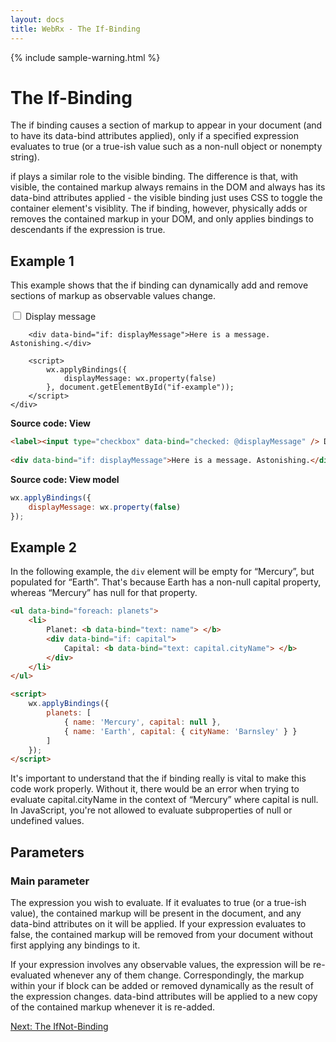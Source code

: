 ```yaml
---
layout: docs
title: WebRx - The If-Binding
---
```

{% include sample-warning.html %}
# The If-Binding

The if binding causes a section of markup to appear in your document (and to have its data-bind attributes applied), only if a specified expression evaluates to true (or a true-ish value such as a non-null object or nonempty string).

if plays a similar role to the visible binding. The difference is that, with visible, the contained markup always remains in the DOM and always has its data-bind attributes applied - the visible binding just uses CSS to toggle the container element's visiblity. The if binding, however, physically adds or removes the contained markup in your DOM, and only applies bindings to descendants if the expression is true.

## Example 1

This example shows that the if binding can dynamically add and remove sections of markup as observable values change.

<div class="panel panel-default" id="if-example">
	<div class="panel-body">
		<label><input type="checkbox" data-bind="checked: @displayMessage" /> Display message</label>
	 
		<div data-bind="if: displayMessage">Here is a message. Astonishing.</div>

		<script>
			wx.applyBindings({
			    displayMessage: wx.property(false)
			}, document.getElementById("if-example"));
		</script>
	</div>
</div>

**Source code: View**

```html
<label><input type="checkbox" data-bind="checked: @displayMessage" /> Display message</label>
 
<div data-bind="if: displayMessage">Here is a message. Astonishing.</div>
```

**Source code: View model**

```javascript
wx.applyBindings({
    displayMessage: wx.property(false)
});
```

## Example 2

In the following example, the <code>div</code> element will be empty for “Mercury”, but populated for “Earth”. That's because Earth has a non-null capital property, whereas “Mercury” has null for that property.

```html
<ul data-bind="foreach: planets">
    <li>
        Planet: <b data-bind="text: name"> </b>
        <div data-bind="if: capital">
            Capital: <b data-bind="text: capital.cityName"> </b>
        </div>
    </li>
</ul>
``` 
 
```html
<script>
    wx.applyBindings({
        planets: [
            { name: 'Mercury', capital: null }, 
            { name: 'Earth', capital: { cityName: 'Barnsley' } }        
        ]
    });
</script>
```

It's important to understand that the if binding really is vital to make this code work properly. Without it, there would be an error when trying to evaluate capital.cityName in the context of “Mercury” where capital is null. In JavaScript, you're not allowed to evaluate subproperties of null or undefined values.

## Parameters

### Main parameter

The expression you wish to evaluate. If it evaluates to true (or a true-ish value), the contained markup will be present in the document, and any data-bind attributes on it will be applied. If your expression evaluates to false, the contained markup will be removed from your document without first applying any bindings to it.

If your expression involves any observable values, the expression will be re-evaluated whenever any of them change. Correspondingly, the markup within your if block can be added or removed dynamically as the result of the expression changes. data-bind attributes will be applied to a new copy of the contained markup whenever it is re-added.

<a class="next-topic" href="/docs/ifnot-binding.html">Next: The IfNot-Binding</a>